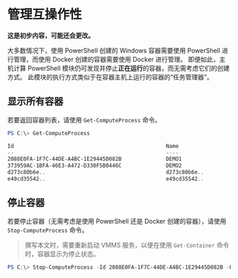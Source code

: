 # 管理互操作性

**这是初步内容，可能还会更改。**

大多数情况下，使用 PowerShell 创建的 Windows 容器需要使用 PowerShell 进行管理，而使用 Docker 创建的容器需要使用 Docker 进行管理。 即便如此，主机计算 PowerShell 模块仍可发现并停止**正在运行**的容器，而无需考虑它们的创建方式。 此模块的执行方式类似于在容器主机上运行的容器的“任务管理器”。

## 显示所有容器

若要返回容器列表，请使用 `Get-ComputeProcess` 命令。

```powershell
PS C:\> Get-ComputeProcess

Id                                                Name                                      Owner       Type
--                                                ----                                      -----       ----
2088E0FA-1F7C-44DE-A4BC-1E29445D082B              DEMO1                                     VMMS   Container
373959AC-1BFA-46E3-A472-D330F5B0446C              DEMO2                                     VMMS   Container
d273c80b6e..                                      d273c80b6e..                              docker Container
e49cd35542..                                      e49cd35542..                              docker Container
```

## 停止容器

若要停止容器（无需考虑是使用 PowerShell 还是 Docker 创建的容器），请使用 `Stop-ComputeProcess` 命令。

>撰写本文时，需要重新启动 VMMS 服务，以便在使用 `Get-Container` 命令时，容器显示为停止状态。

```powershell
PS C:\> Stop-ComputeProcess -Id 2088E0FA-1F7C-44DE-A4BC-1E29445D082B -Force
```




<!--HONumber=Dec15_HO1-->
